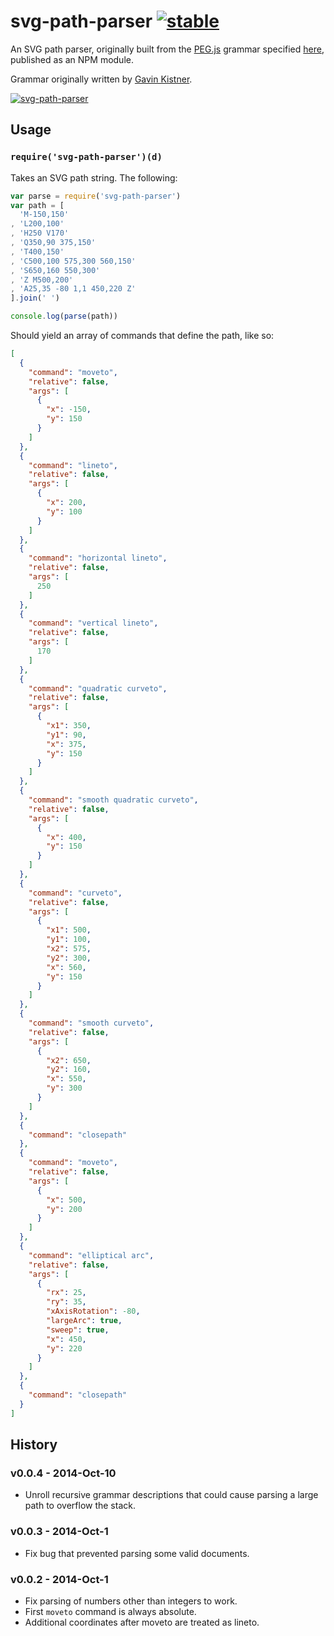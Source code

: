# svg-path-parser [![stable](http://hughsk.github.io/stability-badges/dist/stable.svg)](http://github.com/hughsk/stability-badges) #

An SVG path parser, originally built from the [PEG.js](http://pegjs.majda.cz/) grammar
specified [here](http://pastie.org/1036541), published as an NPM module.

Grammar originally written by [Gavin Kistner](http://github.com/Phrogz).

[![svg-path-parser](https://nodei.co/npm/svg-path-parser.png?mini=true)](https://nodei.co/npm/svg-path-parser)

## Usage ##

### `require('svg-path-parser')(d)` ###

Takes an SVG path string. The following:

``` javascript
var parse = require('svg-path-parser')
var path = [
  'M-150,150'
, 'L200,100'
, 'H250 V170'
, 'Q350,90 375,150'
, 'T400,150'
, 'C500,100 575,300 560,150'
, 'S650,160 550,300'
, 'Z M500,200'
, 'A25,35 -80 1,1 450,220 Z'
].join(' ')

console.log(parse(path))
```

Should yield an array of commands that define the path, like so:

``` json
[
  {
    "command": "moveto",
    "relative": false,
    "args": [
      {
        "x": -150,
        "y": 150
      }
    ]
  },
  {
    "command": "lineto",
    "relative": false,
    "args": [
      {
        "x": 200,
        "y": 100
      }
    ]
  },
  {
    "command": "horizontal lineto",
    "relative": false,
    "args": [
      250
    ]
  },
  {
    "command": "vertical lineto",
    "relative": false,
    "args": [
      170
    ]
  },
  {
    "command": "quadratic curveto",
    "relative": false,
    "args": [
      {
        "x1": 350,
        "y1": 90,
        "x": 375,
        "y": 150
      }
    ]
  },
  {
    "command": "smooth quadratic curveto",
    "relative": false,
    "args": [
      {
        "x": 400,
        "y": 150
      }
    ]
  },
  {
    "command": "curveto",
    "relative": false,
    "args": [
      {
        "x1": 500,
        "y1": 100,
        "x2": 575,
        "y2": 300,
        "x": 560,
        "y": 150
      }
    ]
  },
  {
    "command": "smooth curveto",
    "relative": false,
    "args": [
      {
        "x2": 650,
        "y2": 160,
        "x": 550,
        "y": 300
      }
    ]
  },
  {
    "command": "closepath"
  },
  {
    "command": "moveto",
    "relative": false,
    "args": [
      {
        "x": 500,
        "y": 200
      }
    ]
  },
  {
    "command": "elliptical arc",
    "relative": false,
    "args": [
      {
        "rx": 25,
        "ry": 35,
        "xAxisRotation": -80,
        "largeArc": true,
        "sweep": true,
        "x": 450,
        "y": 220
      }
    ]
  },
  {
    "command": "closepath"
  }
]
```

## History

### v0.0.4 - 2014-Oct-10
+ Unroll recursive grammar descriptions that could cause parsing a large path to overflow the stack.

### v0.0.3 - 2014-Oct-1
+ Fix bug that prevented parsing some valid documents.

### v0.0.2 - 2014-Oct-1
+ Fix parsing of numbers other than integers to work.
+ First `moveto` command is always absolute.
+ Additional coordinates after moveto are treated as lineto.